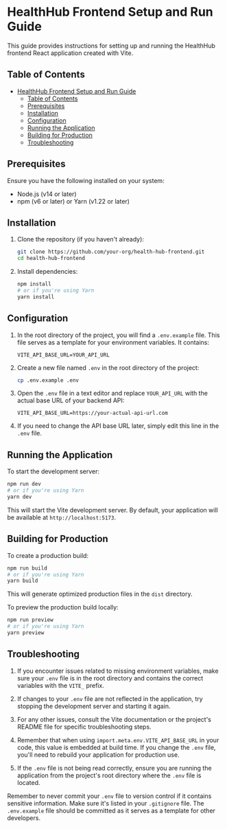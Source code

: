 # HealthHub Frontend Setup and Run Guide

This guide provides instructions for setting up and running the HealthHub frontend React application created with Vite.

## Table of Contents

- [HealthHub Frontend Setup and Run Guide](#healthhub-frontend-setup-and-run-guide)
  - [Table of Contents](#table-of-contents)
  - [Prerequisites](#prerequisites)
  - [Installation](#installation)
  - [Configuration](#configuration)
  - [Running the Application](#running-the-application)
  - [Building for Production](#building-for-production)
  - [Troubleshooting](#troubleshooting)

## Prerequisites

Ensure you have the following installed on your system:

- Node.js (v14 or later)
- npm (v6 or later) or Yarn (v1.22 or later)

## Installation

1. Clone the repository (if you haven't already):

   ```bash
   git clone https://github.com/your-org/health-hub-frontend.git
   cd health-hub-frontend
   ```

2. Install dependencies:
   ```bash
   npm install
   # or if you're using Yarn
   yarn install
   ```

## Configuration

1. In the root directory of the project, you will find a `.env.example` file. This file serves as a template for your environment variables. It contains:

   ```
   VITE_API_BASE_URL=YOUR_API_URL
   ```

2. Create a new file named `.env` in the root directory of the project:

   ```bash
   cp .env.example .env
   ```

3. Open the `.env` file in a text editor and replace `YOUR_API_URL` with the actual base URL of your backend API:

   ```
   VITE_API_BASE_URL=https://your-actual-api-url.com
   ```

4. If you need to change the API base URL later, simply edit this line in the `.env` file.

## Running the Application

To start the development server:

```bash
npm run dev
# or if you're using Yarn
yarn dev
```

This will start the Vite development server. By default, your application will be available at `http://localhost:5173`.

## Building for Production

To create a production build:

```bash
npm run build
# or if you're using Yarn
yarn build
```

This will generate optimized production files in the `dist` directory.

To preview the production build locally:

```bash
npm run preview
# or if you're using Yarn
yarn preview
```

## Troubleshooting

1. If you encounter issues related to missing environment variables, make sure your `.env` file is in the root directory and contains the correct variables with the `VITE_` prefix.

2. If changes to your `.env` file are not reflected in the application, try stopping the development server and starting it again.

3. For any other issues, consult the Vite documentation or the project's README file for specific troubleshooting steps.

4. Remember that when using `import.meta.env.VITE_API_BASE_URL` in your code, this value is embedded at build time. If you change the `.env` file, you'll need to rebuild your application for production use.

5. If the `.env` file is not being read correctly, ensure you are running the application from the project's root directory where the `.env` file is located.

Remember to never commit your `.env` file to version control if it contains sensitive information. Make sure it's listed in your `.gitignore` file. The `.env.example` file should be committed as it serves as a template for other developers.
